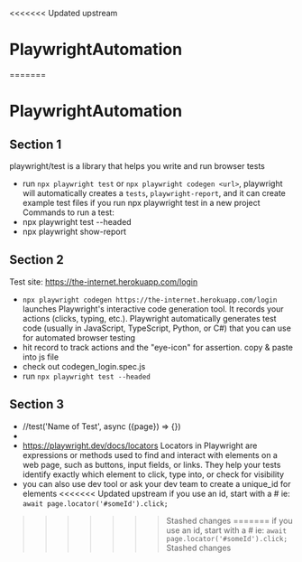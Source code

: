 <<<<<<< Updated upstream
# PlaywrightAutomation
=======
# PlaywrightAutomation

## Section 1
playwright/test is a library that helps you write and run browser tests
- run `npx playwright test` or `npx playwright codegen <url>`, playwright will automatically creates a `tests`, `playwright-report`, and it can create example test files if you run npx playwright test in a new project 
Commands to run a test: 
- npx playwright test --headed
- npx playwright show-report

## Section 2
Test site: https://the-internet.herokuapp.com/login
- `npx playwright codegen https://the-internet.herokuapp.com/login`  launches Playwright's interactive code generation tool. It records your actions (clicks, typing, etc.). Playwright automatically generates test code (usually in JavaScript, TypeScript, Python, or C#) that you can use for automated browser testing
- hit record to track actions and the "eye-icon" for assertion. copy & paste into js file
- check out codegen_login.spec.js 
- run `npx playwright test --headed`

## Section 3
- //test('Name of Test', async ({page}) => {})
- 
- https://playwright.dev/docs/locators Locators in Playwright are expressions or methods used to find and interact with elements on a web page, such as buttons, input fields, or links. They help your tests identify exactly which element to click, type into, or check for visibility
- you can also use dev tool or ask your dev team to create a unique_id for elements
<<<<<<< Updated upstream
if you use an id, start with a # ie: `await page.locator('#someId').click;` 
>>>>>>> Stashed changes
=======
if you use an id, start with a # ie: `await page.locator('#someId').click;` 
>>>>>>> Stashed changes

